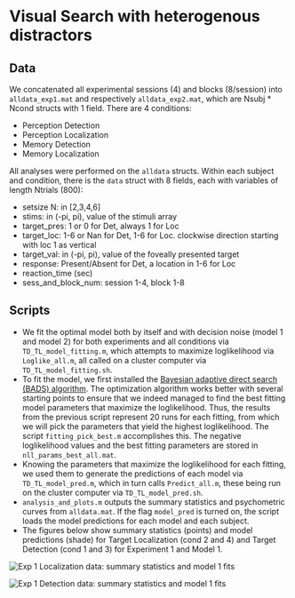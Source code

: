 # Visual Search with heterogenous distractors




## Data

We concatenated all experimental sessions (4) and blocks (8/session) into `alldata_exp1.mat` and respectively `alldata_exp2.mat`, which are Nsubj * Ncond structs with 1 field. There are 4 conditions: 

- Perception Detection
- Perception Localization
- Memory Detection
- Memory Localization


All analyses were performed on the `alldata` structs. Within each subject and condition, there is the `data` struct with 8 fields, each with variables of length Ntrials (800):


- setsize N: in [2,3,4,6]
- stims: in (-pi, pi), value of the stimuli array
- target_pres: 1 or 0 for Det, always 1 for Loc
- target_loc: 1-6 or Nan for Det, 1-6 for Loc. clockwise direction starting with loc 1 as vertical
- target_val: in (-pi, pi), value of the foveally presented target
- response: Present/Absent for Det, a location in 1-6 for Loc
- reaction_time (sec)
- sess_and_block_num: session 1-4, block 1-8


## Scripts


- We fit the optimal model both by itself and with decision noise (model 1 and model 2) for both experiments and all conditions via `TD_TL_model_fitting.m`, which attempts to maximize loglikelihood via `Loglike_all.m`, all called on a cluster computer via `TD_TL_model_fitting.sh`.
- To fit the model, we first installed the [Bayesian adaptive direct search (BADS) algorithm](https://github.com/lacerbi/bads). The optimization algorithm works better with several starting points to ensure that we indeed managed to find the best fitting model parameters that maximize the loglikelihood. Thus, the results from the previous script represent 20 runs for each fitting, from which we will pick the parameters that yield the highest loglikelihood. The script `fitting_pick_best.m` accomplishes this. The negative loglikelihood values and the best fitting parameters are stored in `nll_params_best_all.mat`.
- Knowing the parameters that maximize the loglikelihood for each fitting, we used them to generate the predictions of each model via `TD_TL_model_pred.m`, which in turn calls `Predict_all.m`, these being run on the cluster computer via `TD_TL_model_pred.sh`. 
- `analysis_and_plots.m` outputs the summary statistics and psychometric curves from `alldata.mat`. If the flag `model_pred` is turned on, the script loads the model predictions for each model and each subject. 
- The figures below show summary statistics (points) and model predictions (shade) for Target Localization (cond 2 and 4) and Target Detection (cond 1 and 3) for Experiment 1 and Model 1.


![Exp 1 Localization data: summary statistics and model 1 fits](link-to-image) 

![Exp 1 Detection data: summary statistics and model 1 fits](link-to-image) 





